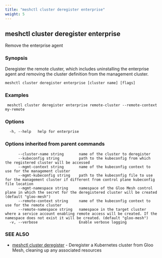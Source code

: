 ```yaml
---
title: "meshctl cluster deregister enterprise"
weight: 5
---
```

## meshctl cluster deregister enterprise

Remove the enterprise agent

### Synopsis

Deregister the remote cluster, which includes uninstalling the
enterprise agent and removing the cluster definition from the management cluster.

```
meshctl cluster deregister enterprise [cluster name] [flags]
```

### Examples

```
 meshctl cluster deregister enterprise remote-cluster --remote-context my-remote
```

### Options

```
  -h, --help   help for enterprise
```

### Options inherited from parent commands

```
      --cluster-name string       name of the cluster to deregister
      --kubeconfig string         path to the kubeconfig from which the registered cluster will be accessed
      --mgmt-context string       name of the kubeconfig context to use for the management cluster
      --mgmt-kubeconfig string    path to the kubeconfig file to use for the management cluster if different from control plane kubeconfig file location
      --mgmt-namespace string     namespace of the Gloo Mesh control plane in which the secret for the deregistered cluster will be created (default "gloo-mesh")
      --remote-context string     name of the kubeconfig context to use for the remote cluster
      --remote-namespace string   namespace in the target cluster where a service account enabling remote access will be created. If the namespace does not exist it will be created. (default "gloo-mesh")
  -v, --verbose                   Enable verbose logging
```

### SEE ALSO

* [meshctl cluster deregister](../meshctl_cluster_deregister)	 - Deregister a Kubernetes cluster from Gloo Mesh, cleaning up any associated resources

